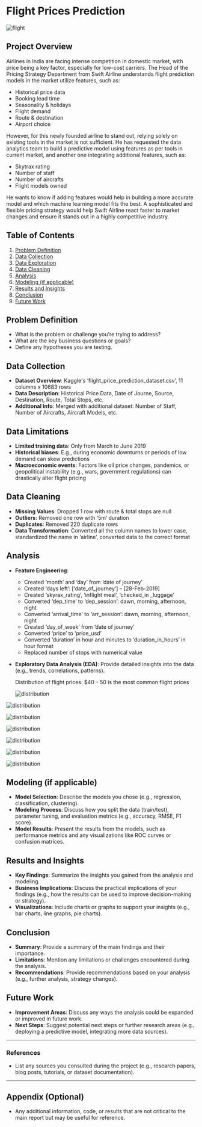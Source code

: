 # Flight Prices Prediction 

![flight](./pictures/cover_picture.jpg "flight")

## Project Overview
Airlines in India are facing intense competition in domestic market, with price being a key factor, especially for low-cost carriers. The Head of the Pricing Strategy Department from Swift Airline understands flight prediction models in the market utilize features, such as:
- Historical price data
- Booking lead time
- Seasonality & holidays
- Flight demand	
- Route & destination
- Airport choice

However, for this newly founded airline to stand out, relying solely on existing tools in the market is not sufficient. He has requested the data analytics team to build a predictive model using features as per tools in current market, and another one integrating additional features, such as:	
- Skytrax rating
- Number of staff
- Number of aircrafts
- Flight models owned

He wants to know if adding features would help in building a more accurate model and which machine learning model fits the best. A sophisticated and flexible pricing strategy would help Swift Airline react faster to market changes and ensure it stands out in a highly competitive industry.

## Table of Contents
1. [Problem Definition](#problem-definition)
2. [Data Collection](#data-collection)
3. [Data Exploration](#data-exploration)
4. [Data Cleaning](#data-cleaning)
5. [Analysis](#analysis)
6. [Modeling (if applicable)](#modeling)
7. [Results and Insights](#results-and-insights)
8. [Conclusion](#conclusion)
9. [Future Work](#future-work)

## Problem Definition
- What is the problem or challenge you're trying to address?
- What are the key business questions or goals?
- Define any hypotheses you are testing.

## Data Collection
- **Dataset Overview**: Kaggle's ‘flight_price_prediction_dataset.csv’, 11 columns x 10683 rows
- **Data Description**: Historical Price Data, Date of Journe, Source, Destination, Route, Total Stops, etc.
- **Additional Info**: Merged with additional dataset: Number of Staff, Number of Aircrafts, Aircraft Models, etc.

## Data Limitations
- **Limited training data**: Only from March to June 2019
- **Historical biases**: E.g., during economic downturns or periods of low demand can skew predictions
- **Macroeconomic events**: Factors like oil price changes, pandemics, or geopolitical instability (e.g., wars, government regulations) can drastically alter flight pricing

## Data Cleaning
- **Missing Values**: Dropped 1 row with route & total stops are null
- **Outliers**: Removed one row with ‘5m’ duration
- **Duplicates**: Removed 220 duplicate rows 
- **Data Transformation**: Converted all the column names to lower case, standardized the name in ‘airline’, converted data to the correct format
  
## Analysis
- **Feature Engineering**:
  -	Created ‘month’ and ‘day’ from ‘date of journey’
  -	Created ‘days left’: [‘date_of_journey’] – [28-Feb-2019]
  -	Created ‘skyrax_rating’, ‘inflight meal’, ‘checked_in _luggage’
  -	Converted ‘dep_time’ to ‘dep_session’: dawn, morning, afternoon, night
  -	Converted ‘arrival_time’ to ‘arr_session’: dawn, morning, afternoon, night
  -	Created ‘day_of_week’ from ‘date of journey’
  -	Converted ‘price’ to ‘price_usd’
  -	Converted ‘duration’ in hour and minutes to ‘duration_in_hours’ in hour format
  - Replaced number of stops with numerical value
- **Exploratory Data Analysis (EDA)**: Provide detailed insights into the data (e.g., trends, correlations, patterns).

    Distribution of flight prices: $40 – 50 is the most common flight prices

  ![distribution](./pictures/distribution_of_flight_prices_1.png "distribution")

 ![distribution](./pictures/calendar_day.png "distribution")

 ![distribution](./pictures/month.png "distribution")

 ![distribution](./pictures/booking_in_advance.png "distribution")

 ![distribution](./pictures/durations.png "distribution")

 ![distribution](./pictures/departure.png "distribution")

 ![distribution](./pictures/arrival.png "distribution")
  
## Modeling (if applicable)
- **Model Selection**: Describe the models you chose (e.g., regression, classification, clustering).
- **Modeling Process**: Discuss how you split the data (train/test), parameter tuning, and evaluation metrics (e.g., accuracy, RMSE, F1 score).
- **Model Results**: Present the results from the models, such as performance metrics and any visualizations like ROC curves or confusion matrices.

## Results and Insights
- **Key Findings**: Summarize the insights you gained from the analysis and modeling.
- **Business Implications**: Discuss the practical implications of your findings (e.g., how the results can be used to improve decision-making or strategy).
- **Visualizations**: Include charts or graphs to support your insights (e.g., bar charts, line graphs, pie charts).

## Conclusion
- **Summary**: Provide a summary of the main findings and their importance.
- **Limitations**: Mention any limitations or challenges encountered during the analysis.
- **Recommendations**: Provide recommendations based on your analysis (e.g., further analysis, strategy changes).

## Future Work
- **Improvement Areas**: Discuss any ways the analysis could be expanded or improved in future work.
- **Next Steps**: Suggest potential next steps or further research areas (e.g., deploying a predictive model, integrating more data sources).

---

### References
- List any sources you consulted during the project (e.g., research papers, blog posts, tutorials, or dataset documentation).

---

## Appendix (Optional)
- Any additional information, code, or results that are not critical to the main report but may be useful for reference.


